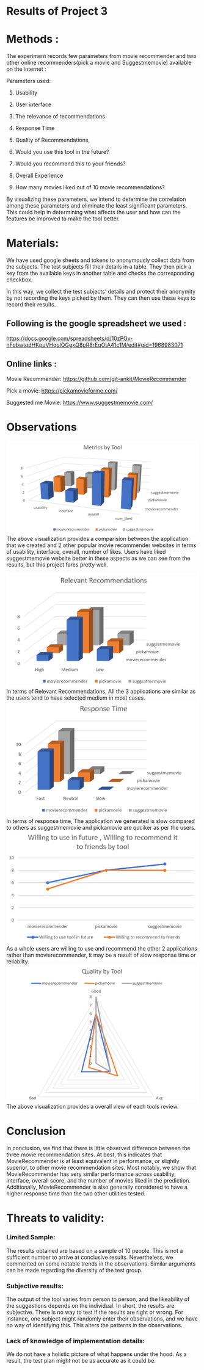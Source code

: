 # Results of Project 3

# Methods :

The experiment records few parameters from movie recommender and two other online recommenders(pick a movie and Suggestmemovie) available on the internet :

Parameters used:

1) Usability

2) User interface 

3) The relevance of recommendations

4) Response Time

5) Quality of Recommendations, 

6) Would you use this tool in the future?

7) Would you recommend this to your friends?

8) Overall Experience

9) How many movies liked out of 10 movie recommendations?

By visualizing these parameters, we intend to determine the correlation among these parameters and eliminate the least significant parameters. This could help in determining what affects the user and how can the features be improved to make the tool better.

# Materials:

We have used google sheets and tokens to anonymously collect data from the subjects. The test subjects fill their details in a table. They then pick a key from the available keys in another table and checks the corresponding checkbox.

In this way, we collect the test subjects’ details and protect their anonymity by not recording the keys picked by them. They can then use these keys to record their results.

## Following is the google spreadsheet we used :

https://docs.google.com/spreadsheets/d/10zPGv-nFobwtqdHKpuVHqolQGgxQ8pR8rEqOtA41c1M/edit#gid=1968983071

## Online links :

Movie Recommender: https://github.com/git-ankit/MovieRecommender

Pick a movie: https://pickamovieforme.com/

Suggested me Movie: https://www.suggestmemovie.com/

# Observations
![](Analysis/MetricsbyTool.PNG)
The above visualization provides a comparision between the application that we created and 2 other popular movie recommender websites in terms of usability, interface, overall, number of likes. Users have liked suggestmemovie website better in these aspects as we can see from the results, but this project fares pretty well.

![](Analysis/RelevantRecommendations.PNG)
In terms of Relevant Recommendations, All the 3 applications are similar as the users tend to have selected medium in most cases.
![](Analysis/ResponseTime2.PNG)
In terms of response time, The application we generated is slow compared to others as suggestmemovie and pickamovie are quciker as per the users.
![](Analysis/UseandRecommend.PNG)
As a whole users are willing to use and recommend the other 2 applications rather than movierecommender, it may be a result of slow response time or reliabilty.
![](Analysis/QualitybyTool.PNG)
The above visualization provides a overall view of each tools review.



# Conclusion

In conclusion, we find that there is little observed difference between the three movie recommendation sites. At best, this indicates that MovieRecommender is at least equivalent in performance, or slightly superior, to other movie recommendation sites. Most notably, we show that MovieRecommender has very similar performance across usability, interface, overall score, and the number of movies liked in the prediction. Additionally, MovieRecommender is also generally considered to have a higher response time than the two other utilities tested.

# Threats to validity:
### Limited Sample:
The results obtained are based on a sample of 10 people. This is not a sufficient number to arrive at conclusive results. Nevertheless, we commented on some notable trends in the observations. Similar arguments can be made regarding the diversity of the test group.

### Subjective results:
The output of the tool varies from person to person, and the likeability of the suggestions depends on the individual. In short, the results are subjective. There is no way to test if the results are right or wrong. For instance, one subject might randomly enter their observations, and we have no way of identifying this. This alters the patterns in the observations.

### Lack of knowledge of implementation details:
We do not have a holistic picture of what happens under the hood. As a result, the test plan might not be as accurate as it could be.
